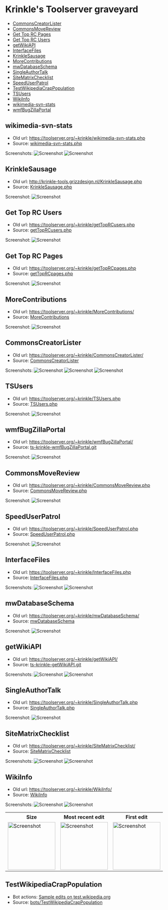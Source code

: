 # Krinkle's Toolserver graveyard

* [CommonsCreatorLister](#commonscreatorlister)
* [CommonsMoveReview](#commonsmovereview)
* [Get Top RC Pages](#get-top-rc-pages)
* [Get Top RC Users](#get-top-rc-users)
* [getWikiAPI](#getwikiapi)
* [InterfaceFiles](#interfacefiles)
* [KrinkleSausage](#krinklesausage)
* [MoreContributions](#morecontributions)
* [mwDatabaseSchema](#mwdatabaseschema)
* [SingleAuthorTalk](#singleauthortalk)
* [SiteMatrixChecklist](#sitematrixchecklist)
* [SpeedUserPatrol](#speeduserpatrol)
* [TestWikipediaCrapPopulation](#testwikipediacrappopulation)
* [TSUsers](#tsusers)
* [WikiInfo](#wikiinfo)
* [wikimedia-svn-stats](#wikimedia-svn-stats)
* [wmfBugZillaPortal](#wmfbugzillaportal)

## wikimedia-svn-stats

* Old url: https://toolserver.org/~krinkle/wikimedia-svn-stats.php
* Source: [wikimedia-svn-stats.php](./wikimedia-svn-stats.php)

Screenshots:
![Screenshot](https://cloud.githubusercontent.com/assets/156867/3048135/83ea433c-e141-11e3-9d25-681bdb76fcba.png)
![Screenshot](https://cloud.githubusercontent.com/assets/156867/3048137/8be0c0f2-e141-11e3-8b72-b66024bd24c0.png)

## KrinkleSausage

* Old url: http://krinkle-tools.grizzdesign.nl/KrinkleSausage.php
* Source: [KrinkleSausage.php](./KrinkleSausage.php)

Screenshot:
![Screenshot](https://cloud.githubusercontent.com/assets/156867/3048133/6b981b92-e141-11e3-9c7d-8882651a918f.png)

## Get Top RC Users

* Old url: https://toolserver.org/~krinkle/getTopRCusers.php
* Source: [getTopRCusers.php](./getTopRCusers.php)

Screenshot:
![Screenshot](https://cloud.githubusercontent.com/assets/156867/3210496/f9f39488-eec6-11e3-8226-ebdf2af7f3cb.png)

## Get Top RC Pages

* Old url: https://toolserver.org/~krinkle/getTopRCpages.php
* Source: [getTopRCpages.php](./getTopRCpages.php)

Screenshot:
![Screenshot](https://cloud.githubusercontent.com/assets/156867/3428500/8250a8ee-0041-11e4-849d-3b9b8546dd90.png)

## MoreContributions

* Old url: https://toolserver.org/~krinkle/MoreContributions/
* Source: [MoreContributions](./MoreContributions/)

Screenshot:
![Screenshot](https://cloud.githubusercontent.com/assets/156867/3424353/08c29bb0-ffcc-11e3-82ff-42c7f53a738f.png)

## CommonsCreatorLister

* Old url: https://toolserver.org/~krinkle/CommonsCreatorLister/
* Source: [CommonsCreatorLister](./CommonsCreatorLister/)

Screenshots:
![Screenshot](https://cloud.githubusercontent.com/assets/156867/3424637/71d72f54-ffda-11e3-962f-842d59011ce2.png)
![Screenshot](https://cloud.githubusercontent.com/assets/156867/3424636/71d68cfc-ffda-11e3-9c6d-1044de958d3e.png)
![Screenshot](https://cloud.githubusercontent.com/assets/156867/3424635/71d6652e-ffda-11e3-9480-eefb8a8c2fd9.png)

## TSUsers

* Old url: https://toolserver.org/~krinkle/TSUsers.php
* Source: [TSUsers.php](./TSUsers.php)

Screenshot:
![Screenshot](https://cloud.githubusercontent.com/assets/156867/3424695/d8804458-ffde-11e3-86d3-a1974c625f06.png)

## wmfBugZillaPortal

* Old url: https://toolserver.org/~krinkle/wmfBugZillaPortal/
* Source: [ts-krinkle-wmfBugZillaPortal.git](https://github.com/Krinkle/ts-krinkle-wmfBugZillaPortal)

Screenshot:
![Screenshot](https://cloud.githubusercontent.com/assets/156867/3428015/f6f9b822-003a-11e4-8731-c032e93c0bd7.png)

## CommonsMoveReview

* Old url: https://toolserver.org/~krinkle/CommonsMoveReview.php
* Source: [CommonsMoveReview.php](./CommonsMoveReview.php)

Screenshot:
![Screenshot](https://cloud.githubusercontent.com/assets/156867/3428344/6207f896-003f-11e4-9d85-f763f3dff5e4.png)

## SpeedUserPatrol

* Old url: https://toolserver.org/~krinkle/SpeedUserPatrol.php
* Source: [SpeedUserPatrol.php](./SpeedUserPatrol.php)

Screenshot:
![Screenshot](https://cloud.githubusercontent.com/assets/156867/3428453/ead06cc0-0040-11e4-980f-17a941faeb65.png)

## InterfaceFiles

* Old url: https://toolserver.org/~krinkle/InterfaceFiles.php
* Source: [InterfaceFiles.php](./InterfaceFiles.php)

Screenshots:
![Screenshot](https://cloud.githubusercontent.com/assets/156867/3428555/259d63de-0042-11e4-8bcb-a908140048ab.png)
![Screenshot](https://cloud.githubusercontent.com/assets/156867/3428556/259dd33c-0042-11e4-8be2-ca48a25ba121.png)

## mwDatabaseSchema

* Old url: https://toolserver.org/~krinkle/mwDatabaseSchema/
* Source: [mwDatabaseSchema](./mwDatabaseSchema/)

Screenshot:
![Screenshot](https://cloud.githubusercontent.com/assets/156867/3428684/56bcd128-0044-11e4-9d60-eed4dcdfe75d.png)

## getWikiAPI

* Old url: https://toolserver.org/~krinkle/getWikiAPI/
* Source: [ts-krinkle-getWikiAPI.git](https://github.com/Krinkle/wmf-tool-wikiinfo/tree/v0.3.0)

Screenshots:
![Screenshot](https://cloud.githubusercontent.com/assets/156867/3429548/cfad0204-0055-11e4-8946-29e0d90ab3bb.png)
![Screenshot](https://cloud.githubusercontent.com/assets/156867/3429547/cfac9a08-0055-11e4-94a8-c5dff0ad99be.png)

## SingleAuthorTalk

* Old url: https://toolserver.org/~krinkle/SingleAuthorTalk.php
* Source: [SingleAuthorTalk.php](./SingleAuthorTalk.php)

Screenshot:
![Screenshot](https://cloud.githubusercontent.com/assets/156867/3432461/01fe2066-0075-11e4-89fa-6b9c5b2ea4f9.png)

## SiteMatrixChecklist

* Old url: https://toolserver.org/~krinkle/SiteMatrixChecklist/
* Source: [SiteMatrixChecklist](./SiteMatrixChecklist/)

Screenshots:
![Screenshot](https://cloud.githubusercontent.com/assets/156867/3432901/fa7477d2-0079-11e4-9b4e-93260bd97350.png)
![Screenshot](https://cloud.githubusercontent.com/assets/156867/3432917/20a51600-007a-11e4-91e0-ba2257e72967.png)

## WikiInfo

* Old url: https://toolserver.org/~krinkle/WikiInfo/
* Source: [WikiInfo](./WikiInfo/)

Screenshots:
![Screenshot](https://cloud.githubusercontent.com/assets/156867/3433133/6c5c5db8-007c-11e4-8b25-dd711a40078b.png)
![Screenshot](https://cloud.githubusercontent.com/assets/156867/3433135/6c5cef08-007c-11e4-9e20-dc0a08e11240.png)
<table><tr>
<th>Size</th>
<th>Most recent edit</th>
<th>First edit</th>
</tr><tr>
<td><img width="150" title="Screenshot" src="https://cloud.githubusercontent.com/assets/156867/3433134/6c5ce42c-007c-11e4-906d-bfa8b79a1175.png"/></td>
<td><img width="150" title="Screenshot" src="https://cloud.githubusercontent.com/assets/156867/3433136/6c5d6ad2-007c-11e4-85fc-7d72c98a8382.png"/></td>
<td><img width="150" title="Screenshot" src="https://cloud.githubusercontent.com/assets/156867/3433132/6c5bdcee-007c-11e4-8109-952b11bf17d5.png"/></td>
</tr></table>

## TestWikipediaCrapPopulation

* Bot actions: [Sample edits on test.wikipedia.org](https://test.wikipedia.org/wiki/Special:Contributions/KrinkleBot?year=2013&month=2&namespace=2)
* Source: [bots/TestWikipediaCrapPopulation](./bots/TestWikipediaCrapPopulation/)
